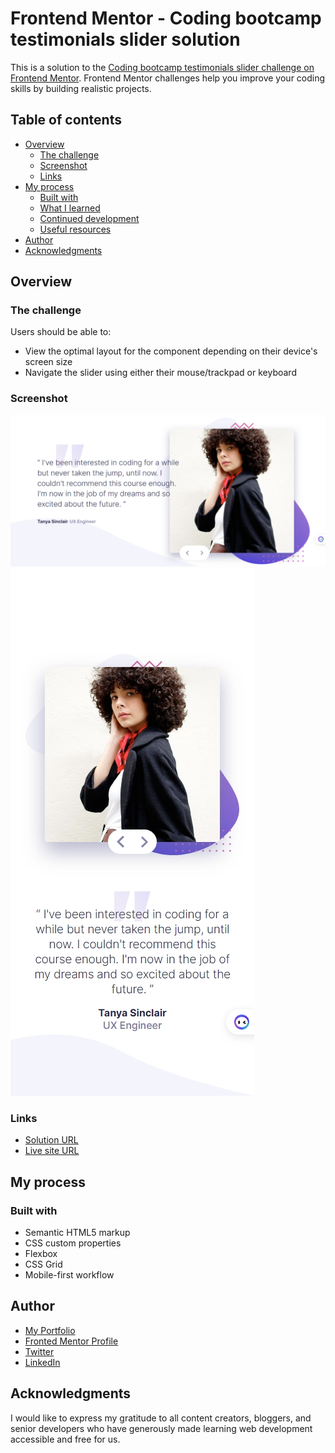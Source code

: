 # Frontend Mentor - Coding bootcamp testimonials slider solution

This is a solution to the [Coding bootcamp testimonials slider challenge on Frontend Mentor](https://www.frontendmentor.io/challenges/coding-bootcamp-testimonials-slider-4FNyLA8JL). Frontend Mentor challenges help you improve your coding skills by building realistic projects.

## Table of contents

- [Overview](#overview)
  - [The challenge](#the-challenge)
  - [Screenshot](#screenshot)
  - [Links](#links)
- [My process](#my-process)
  - [Built with](#built-with)
  - [What I learned](#what-i-learned)
  - [Continued development](#continued-development)
  - [Useful resources](#useful-resources)
- [Author](#author)
- [Acknowledgments](#acknowledgments)

## Overview

### The challenge

Users should be able to:

- View the optimal layout for the component depending on their device's screen size
- Navigate the slider using either their mouse/trackpad or keyboard

### Screenshot

  ![desktop](./images/desktop.png)
  ![mobile](./images/mobile.png)

### Links

- [Solution URL](https://github.com/MahmoodHashem/Mentor-Challanges/tree/main/testemonial-slider)
- [Live site URL ](https://mahmoodhashem.github.io/Mentor-Challanges/testemonial-slider/index.html)

## My process

### Built with

- Semantic HTML5 markup
- CSS custom properties
- Flexbox
- CSS Grid
- Mobile-first workflow

## Author

- [My Portfolio](https://main--mahmood-hashemi.netlify.app/)
- [Fronted Mentor Profile](https://www.frontendmentor.io/profile/MahmoodHasheme/yourusername)
- [Twitter](https://twitter.com/Mahmood18999963)
- [LinkedIn](https://www.linkedin.com/in/shah-mahmood-hashemi-55172a276/)

## Acknowledgments

I would like to express my gratitude to all content creators, bloggers, and senior developers who have generously made learning web development accessible and free for us.

